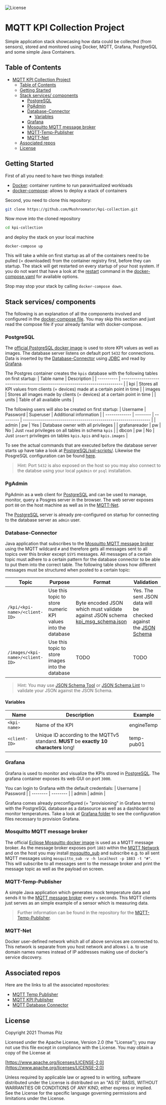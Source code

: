 ![License](https://img.shields.io/badge/License-Apache_2.0-blue.svg)

# MQTT KPI Collection Project
Simple application stack showcasing how data could be collected (from sensors), stored and monitored using Docker, MQTT, Grafana, PostgreSQL and some simple Java Containers.

## Table of Contents
- [MQTT KPI Collection Project](#mqtt-kpi-collection-project)
  - [Table of Contents](#table-of-contents)
  - [Getting Started](#getting-started)
  - [Stack services/ components](#stack-services-components)
    - [PostgreSQL](#postgresql)
    - [PgAdmin](#pgadmin)
    - [Database-Connector](#database-connector)
      - [Variables](#variables)
    - [Grafana](#grafana)
    - [Mosquitto MQTT message broker](#mosquitto-mqtt-message-broker)
    - [MQTT-Temp-Publisher](#mqtt-temp-publisher)
    - [MQTT-Net](#mqtt-net)
  - [Associated repos](#associated-repos)
  - [License](#license)

## Getting Started
First of all you need to have two things installed:
- [Docker](https://docs.docker.com/get-docker/): container runtime to run paravirtualized workloads
- [docker-compose](https://docs.docker.com/compose/install/): allows to deploy a stack of containers

Second, you need to clone this repository:
```bash
git clone https://github.com/Mushroomator/kpi-collection.git
```

Now move into the cloned repository
```bash
cd kpi-collection
```
and deploy the stack on your local machine
```
docker-compose up
```

This will take a while on first startup as all of the containers need to be pulled (= downloaded) from the container registry first, before they can startup. The stack will get restarted on every startup of your host system. If you do not want that have a look at the [restart](https://docs.docker.com/compose/compose-file/compose-file-v3/#restart) command in the [docker-compose.yaml](docker-compose.yaml) for available options.

Stop may stop your stack by calling `docker-compose down`.

## Stack services/ components
The following is an explanation of all the components involved and configured in the [docker-compose file](docker-compose.yaml). You may skip this section and just read the compose file if your already familar with docker-compose.

### PostgreSQL
The [official PostgreSQL docker image](https://hub.docker.com/_/postgres) is used to store KPI values as well as images. The database server listens on default port `5432` for connections. Data is inserted by the [Database-Connector](#database-connector) using [JDBC](https://docs.oracle.com/javase/8/docs/technotes/guides/jdbc/) and read by [Grafana](#grafana).

The Postgres container creates the `kpis` database with the following tables on first startup:
| Table name | Description                                                                    |
| ---------- | ------------------------------------------------------------------------------ |
| kpi        | Stores all KPI values from clients (= devices) made at a certain point in time |
| images     | Stores all images made by clients (= devices) at a certain point in time       |
| units      | Table of all available units                                                   |

The following users will also be created on first startup:
| Username      | Password | Superuser | Additional information                                           |
| ------------- | -------- | --------- | ---------------------------------------------------------------- |
| admin         | pw       | Yes       | Database owner with all privileges                               |
| grafanareader | pw       | No        | Just `read` privileges on all tables in schema `kpis`            |
| dbcon         | pw       | No        | Just `insert` privileges on tables `kpis.kpis` and `kpis.images` |

To see the actual commands that are executed before the database server starts up have take a look at [PostgreSQL/sql-scripts/](PostgreSQL/sql-scripts/). Likewise the PosgreSQL configuration can be found [here](PostgreSQL/postgresql.conf).

> Hint: Port `5432` is also exposed on the host so you may also connect to the databse using your local `pgAdmin` or `psql` installation.

### PgAdmin
PgAdmin as a web client for [PostgreSQL](#postgresql) and can be used to manage, monitor, query a Posgres server in the browser. The web server exposes port `80` on the host machine as well as in the [MQTT-Net](#mqtt-net). 

The [PostgreSQL](#postgresql) server is already pre-configured on startup for connecting to the database server as `admin` user.


### Database-Connector
Java application that subscribes to the [Mosquitto MQTT message broker](#mosquitto-mqtt-message-broker) using the MQTT wildcard `#` and therefore gets all messages sent to all topics over this broker except `$SYS` messages. All messages of a certain topic must adhere to a certain pattern for the database connector to be able to put them into the correct table. The following table shows how different messages must be structured when posted to a certain topic:


| Topic                            | Purpose                                                      | Format                                                                                               | Validation                                                                             |
| -------------------------------- | ------------------------------------------------------------ | ---------------------------------------------------------------------------------------------------- | -------------------------------------------------------------------------------------- |
| `/kpi/<kpi-name>/<client-ID>`    | Use this topic to store numeric KPI values into the database | Byte encoded JSON which must validate against JSON schema [kpi_msg_schema.json](kpi_msg_schema.json) | Yes. The sent JSON data will be checked against the [JSON Schema](kpi_msg_schema.json) |
| `/images/<kpi-name>/<client-ID>` | Use this topic to store images into the database             | TODO                                                                                                 | TODO                                                                                   |

> Hint: You may use [JSON Schema Tool](https://jsonschematool.ew.r.appspot.com/) or [JSON Schema Lint](https://jsonschemalint.com/) to validate your JSON against the JSON Schema.

#### Variables
| Name          | Description                                                                             | Example    |
| ------------- | --------------------------------------------------------------------------------------- | ---------- |
| `<kpi-name>`  | Name of the KPI                                                                         | engineTemp |
| `<client-ID>` | Unique ID according to the MQTTv5 standard. **MUST** be **exactly 10 characters** long! | temp-pub01 |

### Grafana
Grafana is used to monitor and visualize the KPIs stored in [PostgreSQL](#postgresql). The grafana container exposes its web GUI on port `3000`.

You can login to Grafana with the default credentials:
| Username | Password |
| -------- | -------- |
| admin    | admin    |

Grafana comes already preconfigured (= "provisioning" in Grafana terms) with the PostgreSQL database as a datasource as well as a dashboard to monitor temperatures. Take a look at [Grafana folder](Grafana/) to see the configuration files necessary to provision Grafana. 

### Mosquitto MQTT message broker
The official [Eclipse Mosquitto docker image](https://hub.docker.com/_/eclipse-mosquitto) is used as a MQTT message broker. As the message broker exposes port `1883` within the [MQTT Network](#mqtt-net) and on the host you may install [mosquitto_sub](https://mosquitto.org/man/mosquitto_sub-1.html) and subscribe e.g. to all sent MQTT messages using `mosquitto_sub -v -h localhost -p 1883 -t "#"`. This will subscribe to all messages sent to the message broker and print the message topic as well as the payload on screen.

### MQTT-Temp-Publisher
A simple Java application which generates mock temperature data and sends it to the [MQTT message broker](#mosquitto-mqtt-message-broker) every `x` seconds. This MQTT clients just serves as an simple example of a sensor which is measuring data.

> Further information can be found in the repository for the [MQTT-Temp-Publisher](https://github.com/Mushroomator/MQTT-Temp-Publisher). 

### MQTT-Net
Docker user-defined network which all of above services are connected to. This network is separate from you host network and allows i. a. to use domain names names instead of IP addresses making use of docker's service discovery.  

## Associated repos
Here are the links to all the associated repositories:
- [MQTT Temp Publisher](https://github.com/Mushroomator/MQTT-Temp-Publisher)
- [MQTT KPI Publisher](https://github.com/Mushroomator/MQTT-KPI-Publisher)
- [MQTT Database Connector](https://github.com/Mushroomator/MQTT-Database-Connector)

## License
Copyright 2021 Thomas Pilz

Licensed under the Apache License, Version 2.0 (the "License");
you may not use this file except in compliance with the License.
You may obtain a copy of the License at

[https://www.apache.org/licenses/LICENSE-2.0](https://www.apache.org/licenses/LICENSE-2.0)

Unless required by applicable law or agreed to in writing, software
distributed under the License is distributed on an "AS IS" BASIS,
WITHOUT WARRANTIES OR CONDITIONS OF ANY KIND, either express or implied.
See the License for the specific language governing permissions and
limitations under the License.